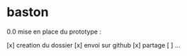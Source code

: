 # baston

0.0 mise en place du prototype :

[x] creation du dossier
[x] envoi sur github
[x] partage
[ ] ...
